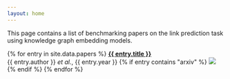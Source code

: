 ```yaml
---
layout: home
---
```

This page contains a list of benchmarking papers on the link prediction task
using knowledge graph embedding models.

{% for entry in site.data.papers %}
<strong><a href="{{ entry.link }}">{{ entry.title }}</a></strong>
<br />{{ entry.author }} *et al.*, {{ entry.year }}
{% if entry contains "arxiv" %}
<a href="https://arxiv.org/abs/{{ entry.arxiv }}">
<img style="display:inline" src="https://img.shields.io/badge/arXiv-{{ entry.arxiv }}-b31b1b" />
</a>
{% endif %}
{% endfor %}
